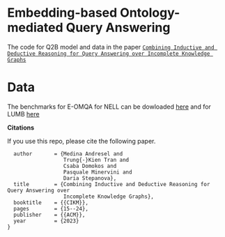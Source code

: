 # Embedding-based Ontology-mediated Query Answering


The code for Q2B model and data in the paper [```Combining Inductive and Deductive Reasoning for Query Answering over Incomplete Knowledge Graphs```](https://dl.acm.org/doi/10.1145/3583780.3614816)

# Data

The benchmarks for E-OMQA for NELL can be dowloaded [here](https://www.dropbox.com/scl/fi/h81z3c5hulkm5ee5yeggc/data_nell.zip?rlkey=lz8qcaoh498pbk17l7ox6m884&dl=0) and for LUMB [here](https://www.dropbox.com/scl/fi/x1n0pl723u57j4u3342wh/data_lubm.7z?rlkey=5kbmr6zy9awjehdv1b76nm0ya&dl=0)

**Citations**

If you use this repo, please cite the following paper.

```@inproceedings{DBLP:conf/cikm/AndreselTDM023,
  author       = {Medina Andresel and
                  Trung{-}Kien Tran and
                  Csaba Domokos and
                  Pasquale Minervini and
                  Daria Stepanova},
  title        = {Combining Inductive and Deductive Reasoning for Query Answering over
                  Incomplete Knowledge Graphs},
  booktitle    = {{CIKM}},
  pages        = {15--24},
  publisher    = {{ACM}},
  year         = {2023}
}
```